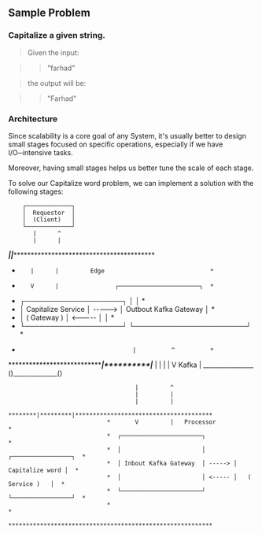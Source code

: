 ##  Sample Problem
   
### Capitalize a given string.
   
> Given the input:
      
 >> "farhad"
      
> the output will be:
   
>> "Farhad"

### Architecture

Since scalability is a core goal of any System, it's usually better to design small stages focused 
on specific operations, especially if we have I/O─intensive tasks. 

Moreover, having small stages helps us better tune the scale of each stage.

To solve our Capitalize word problem, we can implement a solution with the following stages:

        ┌─────────────┐ 
        │  Requestor  │
        │  (Client)   │
        └─────────────┘
           |      ^ 
           |      |
  *********|******|********************************************   
  *        |      |         Edge                              * 
  *        V      |                ┌───────────────────────┐  *
  *  ┌────────────────────┐        │                       │  *
  *  │ Capitalize Service │ -----> │ Outbout Kafka Gateway │  *
  *  │    ( Gateway )     │ <----- │                       │  *
  *  └────────────────────┘        └───────────────────────┘  *
  *                                     |          ^          *
  **************************************|**********|***********
                                        |          |
                                        |          |
                                        V  Kafka   |
                                      ________________                                   
                                     ()______________()    

                                        |         ^
                                        |         |
                                        |         | 
                                ********|*********|*************************************** 
                                *       V         |   Processor                          *
                                *  ┌───────────────────────┐                             *
                                *  │                       │        ┌─────────────────┐  *  
                                *  │ Inbout Kafka Gateway  │ -----> │ Capitalize word │  *
                                *  │                       │ <----- │   ( Service )   │  *
                                *  └───────────────────────┘        └─────────────────┘  * 
                                *                                                        *
                                **********************************************************
                 

